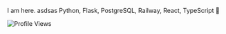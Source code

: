 I am here.   asdsas
Python, Flask, PostgreSQL, Railway, React, TypeScript 🥞 <br />

![Profile Views](https://komarev.com/ghpvc/?username=garbalau-github&color=blue) 
